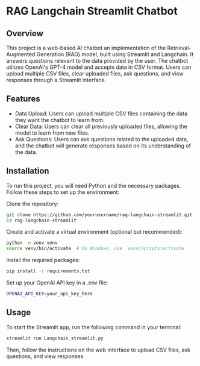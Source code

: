 # RAG Langchain Streamlit Chatbot

## Overview
This project is a web-based AI chatbot an implementation of the Retrieval-Augmented Generation (RAG) model, built using Streamlit and Langchain. It answers questions relevant to the data provided by the user. The chatbot utilizes OpenAI's GPT-4 model and accepts data in CSV format. Users can upload multiple CSV files, clear uploaded files, ask questions, and view responses through a Streamlit interface.

## Features
- Data Upload: Users can upload multiple CSV files containing the data they want the chatbot to learn from.
- Clear Data: Users can clear all previously uploaded files, allowing the model to learn from new files.
- Ask Questions: Users can ask questions related to the uploaded data, and the chatbot will generate responses based on its understanding of the data.

## Installation
To run this project, you will need Python and the necessary packages. Follow these steps to set up the environment:

Clone the repository:
```bash
git clone https://github.com/yourusername/rag-langchain-streamlit.git
cd rag-langchain-streamlit
```

Create and activate a virtual environment (optional but recommended):
```bash
python -m venv venv
source venv/bin/activate  # On Windows, use `venv\Scripts\activate`
```

Install the required packages:
```bash
pip install -r requirements.txt
```

Set up your OpenAI API key in a .env file:
```bash
OPENAI_API_KEY=your_api_key_here
```

## Usage
To start the Streamlit app, run the following command in your terminal:
```bash
streamlit run Langchain_streamlit.py
```

Then, follow the instructions on the web interface to upload CSV files, ask questions, and view responses.

